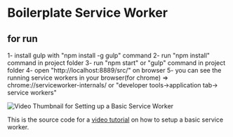 # Boilerplate Service Worker

## for run ##
1- install gulp with "npm install -g gulp" command
2- run "npm install" command  in project folder
3- run "npm start" or "gulp" command in project folder
4- open "http://localhost:8889/src/" on browser
5- you can see the running service workers in your browser(for chrome) => chrome://serviceworker-internals/ or "developer tools->application tab-> service workers"

![Video Thumbnail for Setting up a Basic Service Worker](http://bitsofco.de/content/images/2016/05/Video-Thumbnail.png)

This is the source code for a [video tutorial](https://www.youtube.com/watch?v=BfL3pprhnms) on how to setup a basic service worker.

